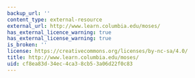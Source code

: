 ```yaml
---
backup_url: ''
content_type: external-resource
external_url: http://www.learn.columbia.edu/moses/
has_external_licence_warning: true
has_external_license_warning: true
is_broken: ''
license: https://creativecommons.org/licenses/by-nc-sa/4.0/
title: http://www.learn.columbia.edu/moses/
uid: cf8ea83d-34ec-4ca3-8cb5-3a06d22f0c83
---
```

